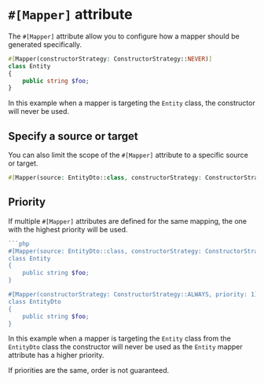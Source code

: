 # `#[Mapper]` attribute

The `#[Mapper]` attribute allow you to configure how a mapper should be generated specifically.

```php
#[Mapper(constructorStrategy: ConstructorStrategy::NEVER)]
class Entity
{
    public string $foo;
}
```

In this example when a mapper is targeting the `Entity` class, the constructor will never be used.

## Specify a source or target

You can also limit the scope of the `#[Mapper]` attribute to a specific source or target.

```php
#[Mapper(source: EntityDto::class, constructorStrategy: ConstructorStrategy::NEVER)]
```

## Priority

If multiple `#[Mapper]` attributes are defined for the same mapping, the one with the highest priority will be used.

```php
```php
#[Mapper(source: EntityDto::class, constructorStrategy: ConstructorStrategy::NEVER, priority: 2)]
class Entity
{
    public string $foo;
}

#[Mapper(constructorStrategy: ConstructorStrategy::ALWAYS, priority: 1)]
class EntityDto
{
    public string $foo;
}
```

In this example when a mapper is targeting the `Entity` class from the `EntityDto` class the constructor will never be used
as the `Entity` mapper attribute has a higher priority.

If priorities are the same, order is not guaranteed.

